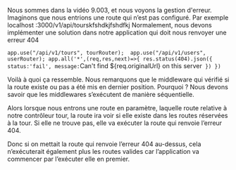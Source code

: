 Nous sommes dans la vidéo 9.003, et nous voyons la gestion d'erreur.
Imaginons que nous entrions une route qui n’est pas configuré. Par exemple localhost :3000/v1/api/tourskfshdkjfshdfkj
Normalement, nous devons implémenter une solution dans notre application qui doit nous renvoyer une erreur 404

`app.use("/api/v1/tours", tourRouter); 
app.use("/api/v1/users", userRouter);
app.all('*',(req,res,next)=>{
  res.status(404).json({
    status:'fail',
    message:`Can't find ${req.originalUrl} on this server`
  })
})`


Voilà à quoi ça ressemble. Nous remarquons que le middleware qui vérifié si la route existe ou pas a été mis en dernier position.
Pourquoi ? Nous devons savoir que les middlewares s’exécutent de manière séquentielle.

Alors lorsque nous entrons une route en paramètre, laquelle route relative à notre contrôleur tour, la route ira voir si elle existe dans les routes réservées à la tour.
Si elle ne trouve pas, elle va exécuter la route qui renvoie l’erreur 404.

Donc si on mettait la route qui renvoie l’erreur 404 au-dessus, cela n’exécuterait également plus les routes valides car l’application va commencer par l’exécuter elle en premier.

